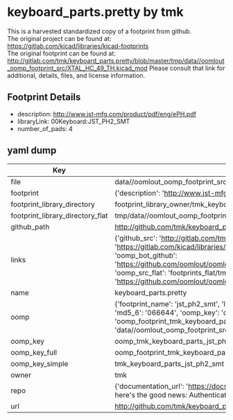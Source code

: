 # keyboard_parts.pretty by tmk  
This is a harvested standardized copy of a footprint from github.  
The original project can be found at:  
https://gitlab.com/kicad/libraries/kicad-footprints  
The original footprint can be found at:
http://gitlab.com/tmk/keyboard_parts.pretty/blob/master/tmp/data//oomlout_oomp_footprint_src/XTAL_HC_49_TH.kicad_mod
Please consult that link for additional, details, files, and license information.  
## Footprint Details
* description: http://www.jst-mfg.com/product/pdf/eng/ePH.pdf  
* libraryLink: 00Keyboard:JST_PH2_SMT  
* number_of_pads: 4  
## yaml dump  
| Key | Value |  
| --- | --- |  
| file | data//oomlout_oomp_footprint_src/keyboard_parts.pretty/JST_PH2_SMT.kicad_mod |  
| footprint | {'description': 'http://www.jst-mfg.com/product/pdf/eng/ePH.pdf', 'libraryLink': '00Keyboard:JST_PH2_SMT', 'number_of_pads': 4} |  
| footprint_library_directory | footprint_library_owner/tmk_keyboard_parts.pretty |  
| footprint_library_directory_flat | tmp/data//oomlout_oomp_footprint_src/footprints_flat/tmk_keyboard_parts_jst_ph2_smt/working |  
| github_path | http://github.com/tmk/keyboard_parts.pretty/blob/master/tmp/data//oomlout_oomp_footprint_src/JST_PH2_SMT.kicad_mod |  
| links | {'github_src': 'http://gitlab.com/tmk/keyboard_parts.pretty/blob/master/tmp/data//oomlout_oomp_footprint_src/XTAL_HC_49_TH.kicad_mod', 'github_src_repo': 'https://gitlab.com/kicad/libraries/kicad-footprints', 'oomp_bot': 'tmp/data//oomlout_oomp_footprint_src/footprints/tmk_keyboard_parts_jst_ph2_smt/working', 'oomp_bot_github': 'https://github.com/oomlout/oomlout_oomp_footprint_bot/tree/main/tmp/data//oomlout_oomp_footprint_src/footprints/tmk_keyboard_parts_jst_ph2_smt/working', 'oomp_src_flat': 'footprints_flat/tmp/data//oomlout_oomp_footprint_src/footprints_flat/tmk_keyboard_parts_jst_ph2_smt/working', 'oomp_src_flat_github': 'https://github.com/oomlout/oomlout_oomp_footprint_src/tree/main/tmp/data//oomlout_oomp_footprint_src/footprints_flat/tmk_keyboard_parts_jst_ph2_smt/working'} |  
| name | keyboard_parts.pretty |  
| oomp | {'footprint_name': 'jst_ph2_smt', 'library_name': 'keyboard_parts', 'md5': '0666440cd838d4272233c54ee1f2a1d3', 'md5_10': '0666440cd8', 'md5_5': '06664', 'md5_6': '066644', 'oomp_key': 'oomp_tmk_keyboard_parts_jst_ph2_smt', 'oomp_key_extra': 'oomp_footprint_tmk_keyboard_parts_jst_ph2_smt', 'oomp_key_full': 'oomp_footprint_tmk_keyboard_parts_jst_ph2_smt_066644', 'oomp_key_simple': 'tmk_keyboard_parts_jst_ph2_smt', 'original_filename': 'data//oomlout_oomp_footprint_src/keyboard_parts.pretty/JST_PH2_SMT.kicad_mod', 'owner_name': 'tmk'} |  
| oomp_key | oomp_tmk_keyboard_parts_jst_ph2_smt |  
| oomp_key_full | oomp_footprint_tmk_keyboard_parts_jst_ph2_smt |  
| oomp_key_simple | tmk_keyboard_parts_jst_ph2_smt |  
| owner | tmk |  
| repo | {'documentation_url': 'https://docs.github.com/rest/overview/resources-in-the-rest-api#rate-limiting', 'message': "API rate limit exceeded for 84.66.142.224. (But here's the good news: Authenticated requests get a higher rate limit. Check out the documentation for more details.)"} |  
| url | http://github.com/tmk/keyboard_parts.pretty |  

